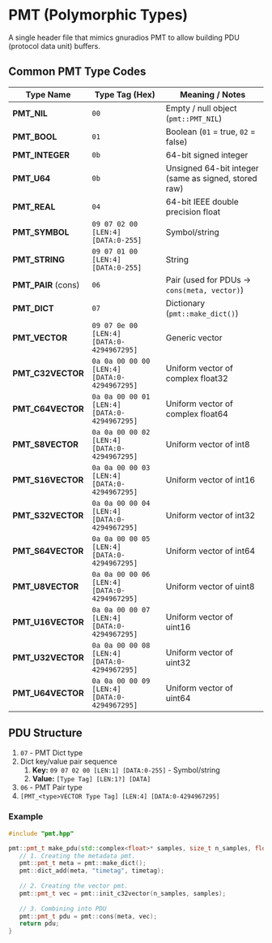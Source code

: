 # PMT (Polymorphic Types)
A single header file that mimics gnuradios PMT to allow building PDU (protocol data unit) buffers.

## Common PMT Type Codes
| **Type Name**        | **Type Tag (Hex)**                           | **Meaning / Notes**                                  |
| -------------------- |----------------------------------------------| ---------------------------------------------------- |
| **PMT\_NIL**         | `00`                                         | Empty / null object (`pmt::PMT_NIL`)                 |
| **PMT\_BOOL**        | `01`                                         | Boolean (`01` = true, `02` = false)                  |
| **PMT\_INTEGER**     | `0b`                                         | 64-bit signed integer                                |
| **PMT\_U64**         | `0b`                                         | Unsigned 64-bit integer (same as signed, stored raw) |
| **PMT\_REAL**        | `04`                                         | 64-bit IEEE double precision float                   |
| **PMT\_SYMBOL**      | `09 07 02 00 [LEN:4] [DATA:0-255]`           | Symbol/string                                        |
| **PMT\_STRING**      | `09 07 01 00 [LEN:4] [DATA:0-255]`           | String                                               |
| **PMT\_PAIR** (cons) | `06`                                         | Pair (used for PDUs → `cons(meta, vector)`)          |
| **PMT\_DICT**        | `07`                                         | Dictionary (`pmt::make_dict()`)                      |
| **PMT\_VECTOR**      | `09 07 0e 00 [LEN:4] [DATA:0-4294967295]`    | Generic vector                                       |
| **PMT\_C32VECTOR**   | `0a 0a 00 00 00 [LEN:4] [DATA:0-4294967295]` | Uniform vector of complex float32                    |
| **PMT\_C64VECTOR**   | `0a 0a 00 00 01 [LEN:4] [DATA:0-4294967295]` | Uniform vector of complex float64                    |
| **PMT\_S8VECTOR**    | `0a 0a 00 00 02 [LEN:4] [DATA:0-4294967295]` | Uniform vector of int8                               |
| **PMT\_S16VECTOR**   | `0a 0a 00 00 03 [LEN:4] [DATA:0-4294967295]` | Uniform vector of int16                              |
| **PMT\_S32VECTOR**   | `0a 0a 00 00 04 [LEN:4] [DATA:0-4294967295]` | Uniform vector of int32                              |
| **PMT\_S64VECTOR**   | `0a 0a 00 00 05 [LEN:4] [DATA:0-4294967295]` | Uniform vector of int64                              |
| **PMT\_U8VECTOR**    | `0a 0a 00 00 06 [LEN:4] [DATA:0-4294967295]` | Uniform vector of uint8                              |
| **PMT\_U16VECTOR**   | `0a 0a 00 00 07 [LEN:4] [DATA:0-4294967295]` | Uniform vector of uint16                             |
| **PMT\_U32VECTOR**   | `0a 0a 00 00 08 [LEN:4] [DATA:0-4294967295]` | Uniform vector of uint32                             |
| **PMT\_U64VECTOR**   | `0a 0a 00 00 09 [LEN:4] [DATA:0-4294967295]` | Uniform vector of uint64                             |

## PDU Structure
1. `07` - PMT Dict type
2. Dict key/value pair sequence
    1. **Key:** `09 07 02 00 [LEN:1] [DATA:0-255]` - Symbol/string
    2. **Value:** `[Type Tag] [LEN:1?] [DATA]`
3. `06` - PMT Pair type
4. `[PMT_<type>VECTOR Type Tag] [LEN:4] [DATA:0-4294967295]`

### Example
```cpp
#include "pmt.hpp"

pmt::pmt_t make_pdu(std::complex<float>* samples, size_t n_samples, float timetag) {
   // 1. Creating the metadata pmt.
   pmt::pmt_t meta = pmt::make_dict();
   pmt::dict_add(meta, "timetag", timetag);
   
   // 2. Creating the vector pmt.
   pmt::pmt_t vec = pmt::init_c32vector(n_samples, samples);
   
   // 3. Combining into PDU
   pmt::pmt_t pdu = pmt::cons(meta, vec);
   return pdu;
}
```